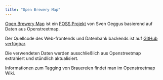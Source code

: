 ```yaml
---
title: "Open Brewery Map"
---
```


[Open Brewery Map](https://github.com/giggls/openbrewmap) ist ein [FOSS Projekt](https://de.wikipedia.org/wiki/Free/Libre_Open_Source_Software) von Sven Geggus basierend auf Daten aus Openstreetmap.

Der Quellcode des Web-frontends und Datenbank backends ist auf [GitHub verfügbar](https://github.com/giggls/openbrewmap).

Die verwendeten Daten werden ausschließlich aus Openstreetmap extrahiert und stündlich aktualisiert.

Informationen zum Tagging von Brauereien findet man im Openstreetmap Wiki.

